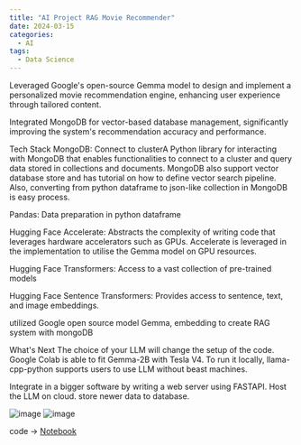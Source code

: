```yaml
---
title: "AI Project RAG Movie Recommender"
date: 2024-03-15
categories:
  - AI
tags:
  - Data Science
---
```


Leveraged Google's open-source Gemma model to design and implement a personalized movie recommendation engine, enhancing user experience through tailored content.

Integrated MongoDB for vector-based database management, significantly improving the system's recommendation accuracy and performance.

Tech Stack
MongoDB: Connect to clusterA Python library for interacting with MongoDB that enables functionalities to connect to a cluster and query data stored in collections and documents. MongoDB also support vector database store and has tutorial on how to define vector search pipeline. Also, converting from python dataframe to json-like collection in MongoDB is easy process.

Pandas: Data preparation in python dataframe

Hugging Face Accelerate: Abstracts the complexity of writing code that leverages hardware accelerators such as GPUs. Accelerate is leveraged in the implementation to utilise the Gemma model on GPU resources.

Hugging Face Transformers: Access to a vast collection of pre-trained models

Hugging Face Sentence Transformers: Provides access to sentence, text, and image embeddings.

utilized Google open source model Gemma, embedding to create RAG system with mongoDB

What's Next
The choice of your LLM will change the setup of the code. Google Colab is able to fit Gemma-2B with Tesla V4. To run it locally, llama-cpp-python supports users to use LLM without beast machines.

Integrate in a bigger software by writing a web server using FASTAPI. Host the LLM on cloud. store newer data to database.


![image](https://github.com/user-attachments/assets/45834c7a-6bca-4db9-80ff-6f7b3bc6d041)
![image](https://github.com/user-attachments/assets/4c2100ed-3e0b-4ff6-8a97-4d4c22169fa1)

code -> [Notebook](https://github.com/weibb123/RAG_movie_recommender/blob/main/RAG_system.ipynb)


